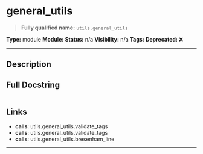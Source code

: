 # general_utils
> **Fully qualified name:** `utils.general_utils`

**Type:** module
**Module:** 
**Status:** n/a
**Visibility:** n/a
**Tags:** 
**Deprecated:** ❌

---

## Description


## Full Docstring
```

```

## Links
- **calls**: utils.general_utils.validate_tags
- **calls**: utils.general_utils.validate_tags
- **calls**: utils.general_utils.bresenham_line


---
